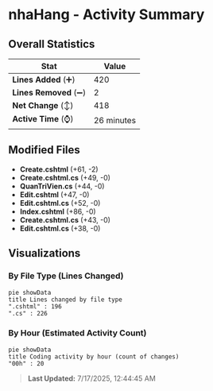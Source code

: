 # nhaHang - Activity Summary 

## Overall Statistics

| Stat                   | Value                                                             |
| ---------------------- | ----------------------------------------------------------------- |
| **Lines Added** (➕)   | 420                                          |
| **Lines Removed** (➖) | 2                                        |
| **Net Change** (↕)    | 418                |
| **Active Time** (⌚)   | 26 minutes |


## Modified Files
- **Create.cshtml** (+61, -2)
- **Create.cshtml.cs** (+49, -0)
- **QuanTriVien.cs** (+44, -0)
- **Edit.cshtml** (+47, -0)
- **Edit.cshtml.cs** (+52, -0)
- **Index.cshtml** (+86, -0)
- **Create.cshtml.cs** (+43, -0)
- **Edit.cshtml.cs** (+38, -0)

## Visualizations

### By File Type (Lines Changed)

```mermaid
pie showData
title Lines changed by file type
".cshtml" : 196
".cs" : 226
```

### By Hour (Estimated Activity Count)

```mermaid
pie showData
title Coding activity by hour (count of changes)
"00h" : 20
```


> **Last Updated:** 7/17/2025, 12:44:45 AM
